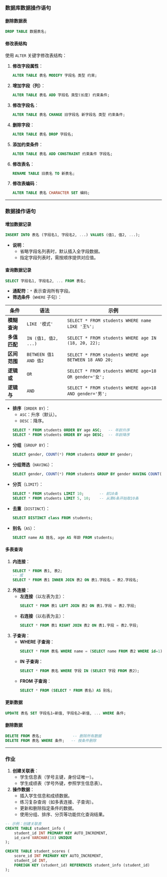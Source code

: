 ### 数据库数据操作语句  

#### 删除数据表  
```sql  
DROP TABLE 数据表名;  
```  

#### 修改表结构  
使用 `ALTER` 关键字修改表结构：  
1. **修改字段属性**：  
   ```sql  
   ALTER TABLE 表名 MODIFY 字段名 类型 约束;  
   ```  
2. **增加字段（列）**：  
   ```sql  
   ALTER TABLE 表名 ADD 字段名 类型(长度) 约束条件;  
   ```  
3. **修改字段名**：  
   ```sql  
   ALTER TABLE 表名 CHANGE 旧字段名 新字段名 类型 约束条件;  
   ```  
4. **删除字段**：  
   ```sql  
   ALTER TABLE 表名 DROP 字段名;  
   ```  
5. **添加约束条件**：  
   ```sql  
   ALTER TABLE 表名 ADD CONSTRAINT 约束条件 字段名;  
   ```  
6. **修改表名**：  
   ```sql  
   RENAME TABLE 旧表名 TO 新表名;  
   ```  
7. **修改表编码**：  
   ```sql  
   ALTER TABLE 表名 CHARACTER SET 编码;  
   ```  

---

### 数据操作语句  
#### 增加数据记录  
```sql  
INSERT INTO 表名 (字段名1, 字段名2, ...) VALUES (值1, 值2, ...);  
```  
- **说明**：  
  - 省略字段名列表时，默认插入全字段数据。  
  - 指定字段列表时，需按顺序提供对应值。  

#### 查询数据记录  
```sql  
SELECT 字段名1, 字段名2, ... FROM 表名;  
```  
- **通配符**：`*` 表示查询所有字段。  
- **筛选条件**（`WHERE` 子句）：  

 | **条件**          | **语法**                          | **示例**                                      |  
 |-------------------|----------------------------------|---------------------------------------------|  
 | **模糊查询**      | `LIKE '模式'`                    | `SELECT * FROM students WHERE name LIKE '王%';` |  
  | **多值匹配**      | `IN (值1, 值2, ...)`             | `SELECT * FROM students WHERE age IN (18, 20, 22);` |  
  | **区间范围**      | `BETWEEN 值1 AND 值2`            | `SELECT * FROM students WHERE age BETWEEN 18 AND 20;` |  
  | **逻辑或**        | `OR`                             | `SELECT * FROM students WHERE age=18 OR gender='女';` |  
  | **逻辑与**        | `AND`                            | `SELECT * FROM students WHERE age>18 AND gender='男';` |  
- **排序**（`ORDER BY`）：  
  - `ASC`：升序（默认）。  
  - `DESC`：降序。  
  ```sql  
  SELECT * FROM students ORDER BY age ASC;   -- 年龄升序  
  SELECT * FROM students ORDER BY age DESC;  -- 年龄降序  
  ```  
- **分组**（`GROUP BY`）：  
  ```sql  
  SELECT gender, COUNT(*) FROM students GROUP BY gender;  
  ```  
- **分组筛选**（`HAVING`）：  
  ```sql  
  SELECT gender, COUNT(*) FROM students GROUP BY gender HAVING COUNT(*) > 10;  
  ```  
- **分页**（`LIMIT`）：  
  ```sql  
  SELECT * FROM students LIMIT 10;       -- 前10条  
  SELECT * FROM students LIMIT 5, 10;    -- 从第6条开始取10条  
  ```  
- **去重**（`DISTINCT`）：  
  ```sql  
  SELECT DISTINCT class FROM students;  
  ```  
- **别名**（`AS`）：  
  ```sql  
  SELECT name AS 姓名, age AS 年龄 FROM students;  
  ```  

#### 多表查询  
1. **内连接**：  
   ```sql  
   SELECT * FROM 表1, 表2;  
   -- 或  
   SELECT * FROM 表1 INNER JOIN 表2 ON 表1.字段名 = 表2.字段名;  
   ```  
2. **外连接**：  
   - **左连接**（以左表为主）：  
     ```sql  
     SELECT * FROM 表1 LEFT JOIN 表2 ON 表1.字段 = 表2.字段;  
     ```  
   - **右连接**（以右表为主）：  
     ```sql  
     SELECT * FROM 表1 RIGHT JOIN 表2 ON 表1.字段 = 表2.字段;  
     ```  
3. **子查询**：  
   - **WHERE 子查询**：  
     ```sql  
     SELECT * FROM 表名 WHERE name = (SELECT name FROM 表2 WHERE id=1);  
     ```  
   - **IN 子查询**：  
     ```sql  
     SELECT * FROM 表名 WHERE 字段 IN (SELECT 字段 FROM 表2);  
     ```  
   - **FROM 子查询**：  
     ```sql  
     SELECT * FROM (SELECT * FROM 表名) AS 别名;  
     ```  

#### 更新数据  
```sql  
UPDATE 表名 SET 字段名1=新值, 字段名2=新值, ... WHERE 条件;  
```  

#### 删除数据  
```sql  
DELETE FROM 表名;              -- 删除所有数据  
DELETE FROM 表名 WHERE 条件;   -- 按条件删除  
```  

---

### 作业  
1. **创建关联表**：  
   - 学生信息表（学号主键，身份证唯一）。  
   - 学生成绩表（学号外键，参照学生信息表）。  
2. **操作数据**：  
   - 插入学生信息和成绩数据。  
   - 练习复杂查询（如多表连接、子查询）。  
   - 更新和删除指定条件的数据。  
   - 使用分组、排序、分页等功能优化查询结果。  

```sql  
-- 示例：创建关联表  
CREATE TABLE student_info (  
    student_id INT PRIMARY KEY AUTO_INCREMENT,  
    id_card VARCHAR(18) UNIQUE  
);  

CREATE TABLE student_scores (  
    score_id INT PRIMARY KEY AUTO_INCREMENT,  
    student_id INT,  
    FOREIGN KEY (student_id) REFERENCES student_info (student_id)  
);  
```